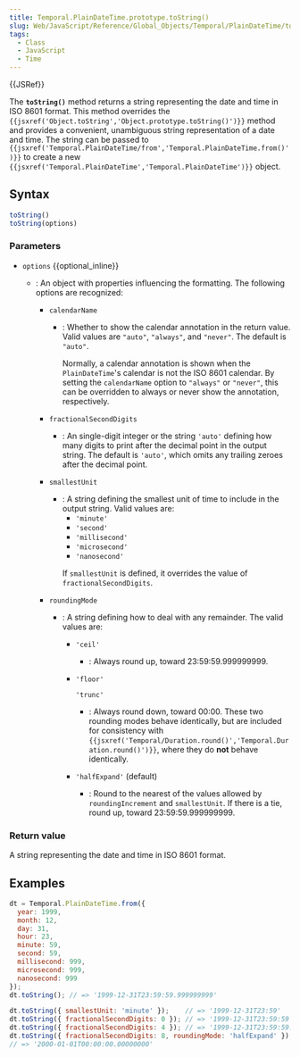 ```yaml
---
title: Temporal.PlainDateTime.prototype.toString()
slug: Web/JavaScript/Reference/Global_Objects/Temporal/PlainDateTime/toString
tags:
  - Class
  - JavaScript
  - Time
---
```

{{JSRef}}

<p class="summary"><span class="seoSummary">The <strong><code>toString()</code></strong> method returns a string representing the date and time in ISO 8601 format.</span> This method overrides the <code>{{jsxref('Object.toString','Object.prototype.toString()')}}</code> method and provides a convenient, unambiguous string representation of a date and time. The string can be passed to <code>{{jsxref('Temporal.PlainDateTime/from','Temporal.PlainDateTime.from()')}}</code> to create a new <code>{{jsxref('Temporal.PlainDateTime','Temporal.PlainDateTime')}}</code> object.</p>

## Syntax

```js
toString()
toString(options)
```

### Parameters

- `options` {{optional_inline}}

  - : An object with properties influencing the formatting. The following
    options are recognized:

    - `calendarName`
      - : Whether to show the calendar annotation in the return value. Valid
        values are `"auto"`, `"always"`, and `"never"`. The default is `"auto"`.
        <div class="note"><p>Normally, a calendar annotation is shown when the <code>PlainDateTime</code>'s calendar is not the ISO 8601 calendar. By setting the <code>calendarName</code> option to <code>"always"</code> or <code>"never"</code>, this can be overridden to always or never show the annotation, respectively.</p></div>
    - `fractionalSecondDigits`
      - : An single-digit integer or the string `'auto'` defining how many
        digits to print after the decimal point in the output string. The
        default is `'auto'`, which omits any trailing zeroes after the decimal
        point.
    - `smallestUnit`
      - : A string defining the smallest unit of time to include in the output
        string. Valid values are:
        - `'minute'`
        - `'second'`
        - `'millisecond'`
        - `'microsecond'`
        - `'nanosecond'`
        <div class="note"><p>If <code>smallestUnit</code> is defined, it overrides the value of <code>fractionalSecondDigits</code>.</p></div>
    - `roundingMode`

      - : A string defining how to deal with any remainder. The valid values
        are:

        - `'ceil'`
          - : Always round up, toward 23:59:59.999999999.
        - `'floor'`

          `'trunc'`

          - : Always round down, toward 00:00. These two rounding modes behave
            identically, but are included for consistency with
            `{{jsxref('Temporal/Duration.round()','Temporal.Duration.round()')}}`,
            where they do **not** behave identically.

        - `'halfExpand'` (default)
          - : Round to the nearest of the values allowed by `roundingIncrement`
            and `smallestUnit`. If there is a tie, round up, toward
            23:59:59.999999999.

### Return value

A string representing the date and time in ISO 8601 format.

## Examples

```js
dt = Temporal.PlainDateTime.from({
  year: 1999,
  month: 12,
  day: 31,
  hour: 23,
  minute: 59,
  second: 59,
  millisecond: 999,
  microsecond: 999,
  nanosecond: 999
});
dt.toString(); // => '1999-12-31T23:59:59.999999999'

dt.toString({ smallestUnit: 'minute' });    // => '1999-12-31T23:59'
dt.toString({ fractionalSecondDigits: 0 }); // => '1999-12-31T23:59:59'
dt.toString({ fractionalSecondDigits: 4 }); // => '1999-12-31T23:59:59.9999'
dt.toString({ fractionalSecondDigits: 8, roundingMode: 'halfExpand' });
// => '2000-01-01T00:00:00.00000000'
```
